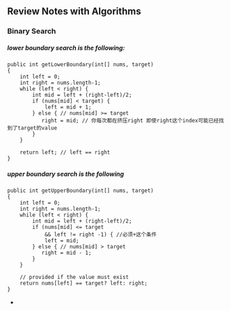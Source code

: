 ## Review Notes with Algorithms

### Binary Search
##### lower boundary search is the following:
	
	public int getLowerBoundary(int[] nums, target)
	{
		int left = 0;
		int right = nums.length-1;
		while (left < right) {
			int mid = left + (right-left)/2;
			if (nums[mid] < target) {
				left = mid + 1;
			} else { // nums[mid] >= target
			   right = mid; // 你每次都在挤压right 即使right这个index可能已经找到了target的value
			}
		}		
		
		return left; // left == right
	}

##### upper boundary search is the following
	public int getUpperBoundary(int[] nums, target)
	{
		int left = 0;
		int right = nums.length-1;
		while (left < right) {
			int mid = left + (right-left)/2;
			if (nums[mid] <= target
			    && left != right -1) { //必须+这个条件
				left = mid; 
			} else { // nums[mid] > target
			   right = mid - 1;  
			}
		}		
		
		// provided if the value must exist
		return nums[left] == target? left: right;
	}	
-